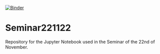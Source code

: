 [![Binder](https://mybinder.org/badge_logo.svg)](https://mybinder.org/v2/gh/gm1613/ODE_example_221122.git/HEAD)
# Seminar221122
Repository for the Jupyter Notebook used in the Seminar of the 22nd of November.
